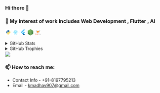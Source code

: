 ### Hi there 👋

### 🔭 My interest of work  includes Web Development , Flutter , AI


<code><img height="20" src="https://raw.githubusercontent.com/github/explore/80688e429a7d4ef2fca1e82350fe8e3517d3494d/topics/python/python.png"></code>
<code><img height="20" src="https://raw.githubusercontent.com/github/explore/80688e429a7d4ef2fca1e82350fe8e3517d3494d/topics/react/react.png"></code>
<code><img height="20" src="https://raw.githubusercontent.com/github/explore/80688e429a7d4ef2fca1e82350fe8e3517d3494d/topics/flutter/flutter.png"></code>
<code><img height="20" src="https://raw.githubusercontent.com/github/explore/80688e429a7d4ef2fca1e82350fe8e3517d3494d/topics/nodejs/nodejs.png"></code>
<code><img height="20" src="https://raw.githubusercontent.com/github/explore/80688e429a7d4ef2fca1e82350fe8e3517d3494d/topics/tensorflow/tensorflow.png"></code>

<details>
  <summary>GitHub Stats</summary>

![GitHub Stats Card]

</details>

<details>
  <summary>GitHub Trophies</summary>

<!-- https://github.com/ryo-ma/github-profile-trophy -->

![GitHub Trophies]

</details>

<a href="https://github.com/kmadhav907">
  <img align="center" src="https://github-readme-stats.vercel.app/api/top-langs/?username=kmadhav907&theme=dark&hide_langs_below=1" />
</a>


### 📫 How to reach me: 
- Contact Info - +91-8197795213
- Email - kmadhav907@gmail.com

[github stats card]: https://github-readme-stats.vercel.app/api?username=kmadhav907
[github trophies]: https://github-profile-trophy.vercel.app/?username=kmadhav907&column=4&margin-w=18&margin-h=15
<!--
**kmadhav907/kmadhav907** is a ✨ _special_ ✨ repository because its `README.md` (this file) appears on your GitHub profile.

Here are some ideas to get you started:

- 🔭 I’m currently working on ...
- 🌱 I’m currently learning ...
- 👯 I’m looking to collaborate on ...
- 🤔 I’m looking for help with ...
- 💬 Ask me about ...
- 📫 How to reach me: ...
- 😄 Pronouns: ...
- ⚡ Fun fact: ...
-->
